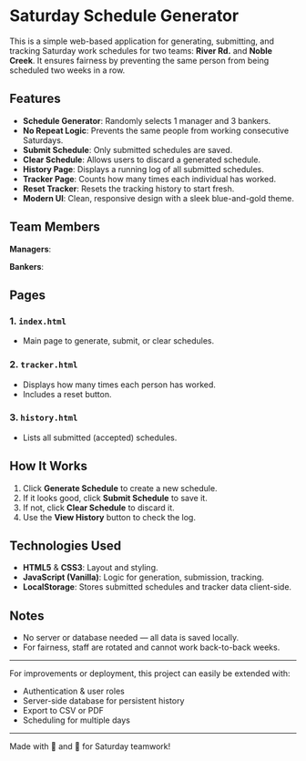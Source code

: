 # Saturday Schedule Generator

This is a simple web-based application for generating, submitting, and tracking Saturday work schedules for two teams: **River Rd.** and **Noble Creek**. It ensures fairness by preventing the same person from being scheduled two weeks in a row.

## Features

- **Schedule Generator**: Randomly selects 1 manager and 3 bankers.
- **No Repeat Logic**: Prevents the same people from working consecutive Saturdays.
- **Submit Schedule**: Only submitted schedules are saved.
- **Clear Schedule**: Allows users to discard a generated schedule.
- **History Page**: Displays a running log of all submitted schedules.
- **Tracker Page**: Counts how many times each individual has worked.
- **Reset Tracker**: Resets the tracking history to start fresh.
- **Modern UI**: Clean, responsive design with a sleek blue-and-gold theme.

## Team Members

**Managers**:


**Bankers**:


## Pages

### 1. `index.html`
- Main page to generate, submit, or clear schedules.

### 2. `tracker.html`
- Displays how many times each person has worked.
- Includes a reset button.

### 3. `history.html`
- Lists all submitted (accepted) schedules.

## How It Works

1. Click **Generate Schedule** to create a new schedule.
2. If it looks good, click **Submit Schedule** to save it.
3. If not, click **Clear Schedule** to discard it.
4. Use the **View History** button to check the log.

## Technologies Used

- **HTML5** & **CSS3**: Layout and styling.
- **JavaScript (Vanilla)**: Logic for generation, submission, tracking.
- **LocalStorage**: Stores submitted schedules and tracker data client-side.

## Notes

- No server or database needed — all data is saved locally.
- For fairness, staff are rotated and cannot work back-to-back weeks.

---

For improvements or deployment, this project can easily be extended with:
- Authentication & user roles
- Server-side database for persistent history
- Export to CSV or PDF
- Scheduling for multiple days

---

Made with 💼 and 💙 for Saturday teamwork!

